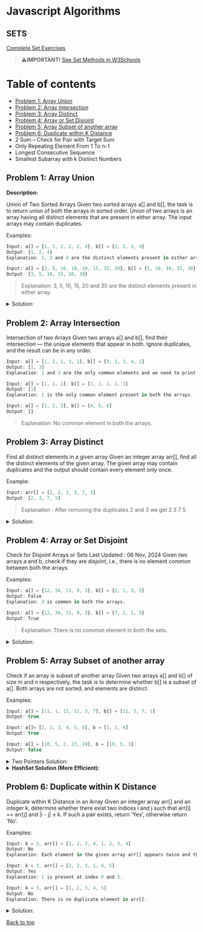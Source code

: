 # Javascript Algorithms

## SETS

[Complete Set Exercises](https://www.geeksforgeeks.org/javascript/sets-in-javascript/)

> ⚠️**IMPORTANT!** [See Set Methods in W3Schools](https://www.w3schools.com/jsref/jsref_obj_set.asp)

# Table of contents
- [Problem 1: Array Union](#problem-1-array-union)
- [Problem 2: Array Intersection](#problem-2-array-intersection)
- [Problem 3: Array Distinct](#problem-3-array-distinct)
- [Problem 4: Array or Set Disjoint](#problem-4-array-or-set-disjoint)
- [Problem 5: Array Subset of another array](#problem-5-array-subset-of-another-array)
- [Problem 6: Duplicate within K Distance](#problem-6-duplicate-within-k-distance)
- 2 Sum – Check for Pair with Target Sum
- Only Repeating Element From 1 To n-1
- Longest Consecutive Sequence
- Smallest Subarray with k Distinct Numbers

## Problem 1: Array Union

**Description:**

Union of Two Sorted Arrays
Given two sorted arrays a[] and b[], the task is to return union of both the arrays in sorted order. Union of two arrays is an array having all distinct elements that are present in either array. The input arrays may contain duplicates.

Examples:

```js
Input: a[] = {1, 1, 2, 2, 2, 4}, b[] = {2, 2, 4, 4}
Output: {1, 2, 4}
Explanation: 1, 2 and 4 are the distinct elements present in either array.

Input: a[] = {3, 5, 10, 10, 10, 15, 15, 20}, b[] = {5, 10, 10, 15, 30}
Output: {3, 5, 10, 15, 20, 30}
```
> Explanation: 3, 5, 10, 15, 20 and 30 are the distinct elements present in either array.

<details>
  <summary> Solution: </summary>
    
```jsx
function findUnion(a, b) {
    let st = new Set();
  
    // Put all elements of a[] in st
    for (let i = 0; i < a.length; i++) 
        st.add(a[i]);
    
    // Put all elements of b[] in st
    for (let i = 0; i < b.length; i++) 
        st.add(b[i]);
    
    let res = Array.from(st);
    res.sort((x, y) => x - y);
    return res;
}

let a = [1, 1, 2, 2, 2, 4];
let b = [2, 2, 4, 4];

let res = findUnion(a, b);

console.log(res.join(" "));
    
```
</details>

## Problem 2: Array Intersection
Intersection of two Arrays
Given two arrays a[] and b[], find their intersection — the unique elements that appear in both. Ignore duplicates, and the result can be in any order.

```js
Input: a[] = [1, 2, 1, 3, 1], b[] = [3, 1, 3, 4, 1]
Output: [1, 3]
Explanation: 1 and 3 are the only common elements and we need to print only one occurrence of common elements

Input: a[] = [1, 1, 1], b[] = [1, 1, 1, 1, 1]
Output: [1]
Explanation: 1 is the only common element present in both the arrays.

Input: a[] = [1, 2, 3], b[] = [4, 5, 6]
Output: []
```
>Explanation: No common element in both the arrays.

</details>

## Problem 3: Array Distinct
Find all distinct elements in a given array
Given an integer array arr[], find all the distinct elements of the given array. The given array may contain duplicates and the output should contain every element only once.

Example: 
```js
Input: arr[] = [2, 2, 3, 3, 7, 5]
Output: [2, 3, 7, 5]
```
>Explanation : After removing the duplicates 2 and 3 we get 2 3 7 5.

<details>

  <summary> Solution: </summary>

```
function remDuplicate(arr) {
    
// Initialize set with all elements of array
const st = new Set(arr);

// Return the result array by inserting all 
// elements from hash set
return Array.from(st);
// Driver Code
const arr = [2, 2, 3, 3, 7, 5];

const res = remDuplicate(arr);
console.log(res.join(" "));
}
```

> Explanation: No common element in both the arrays.

</details>

## Problem 4: Array or Set Disjoint

Check for Disjoint Arrays or Sets
Last Updated : 06 Nov, 2024
Given two arrays a and b, check if they are disjoint, i.e., there is no element common between both the arrays.

Examples:

```js
Input: a[] = {12, 34, 11, 9, 3}, b[] = {2, 1, 3, 5} 
Output: False
Explanation: 3 is common in both the arrays.

Input: a[] = {12, 34, 11, 9, 3}, b[] = {7, 2, 1, 5} 
Output: True 
```
> Explanation: There is no common element in both the sets.

<details>
  <summary> Solution: </summary>

```ts
export function disjoint(a: number[], b: number[]): boolean {
  // reasignamos variables para crear el Set sobre el más arr + pequeño
  if (a.length > b.length){
    [a, b] = [b, a]; 
  }

  /* equivalente Clásico
  if (a.length > b.length) {
   const tmp = a;
   a = b;
   b = tmp;
  }
  */
  const s = new Set(a);
  for (const x of b) {
    if (s.has(x)) return false
  };
  return true;
}
```
</details>

## Problem 5: Array Subset of another array

Check if an array is subset of another array
Given two arrays a[] and b[] of size m and n respectively, the task is to determine whether b[] is a subset of a[]. Both arrays are not sorted, and elements are distinct.

Examples: 

```js
Input: a[] = [11, 1, 13, 21, 3, 7], b[] = [11, 3, 7, 1] 
Output: true

Input: a[]= [1, 2, 3, 4, 5, 6], b = [1, 2, 4] 
Output: true

Input: a[] = [10, 5, 2, 23, 19], b = [19, 5, 3] 
Output: false
```
<details>
<summary>Two Pointers Solution:</summary>

```js
// Two pointers approach (Efficient)
function isSubset(a, b) {

    a.sort((a, b) => a - b);
    b.sort((a, b) => a - b);

    let i = 0;
    let j = 0;

    // Traverse both arrays using two pointers
    while (i < a.length && j < b.length) {
        if (a[i] < b[j]) {
            // Element in a is smaller, move to the next element in a
            i++;
        } else if (a[i] === b[j]) {
            // Element found in both arrays, move to the next element in both arrays
            i++;
            j++;
        } else {
            // Element in b not found in a, not a subset
            return false;
        }
    }

    // If we have traversed all elements in b, it is a subset
    return j === b.length;
}

//Driver code
const a = [11, 1, 13, 21, 3, 7];
const b = [11, 3, 7, 1];

if (isSubset(a, b)) {
    console.log("true");
} else {
    console.log("false");
}
```
</details>

<details>
<summary><strong>HashSet Solution (More Efficient):</strong></summary>

```js
// More efficient possible
function isSubset(a, b) {

    // Create a hash set and insert all elements of a
    const hashSet = new Set(a);

    // Check each element of b in the hash set
    for (const num of b) {
        if (!hashSet.has(num)) {
            return false;
        }
    }

    // If all elements of b are found in the hash set
    return true;
}

// Driver code
const a = [11, 1, 13, 21, 3, 7];
const b = [11, 3, 7, 1];

if (isSubset(a, b)) {
    console.log("true");
} else {
    console.log("false");
}
```
</details>

## Problem 6: Duplicate within K Distance
Duplicate within K Distance in an Array
Given an integer array arr[] and an integer k, determine whether there exist two indices i and j such that arr[i] == arr[j] and |i - j| ≤ k. If such a pair exists, return 'Yes', otherwise return 'No'.

Examples: 

```js
Input: k = 3, arr[] = [1, 2, 3, 4, 1, 2, 3, 4]
Output: No
Explanation: Each element in the given array arr[] appears twice and the distance between every element and its duplicate is 4.

Input: k = 3, arr[] = [1, 2, 3, 1, 4, 5]
Output: Yes
Explanation: 1 is present at index 0 and 3.

Input: k = 3, arr[] = [1, 2, 3, 4, 5]
Output: No
Explanation: There is no duplicate element in arr[].
```
<details> 
<summary>Solution:</summary>

```js
// JavaScript program to Check if a given array contains duplicate
// elements within k distance from each other
function checkDuplicatesWithinK(arr, k) {
    // Creates an empty hashset
    const s = new Set();

    // Traverse the input array
    for (let i = 0; i < arr.length; i++) {
    
        // If already present in hash, then we found
        // a duplicate within k distance
        if (s.has(arr[i]))
            return true;

        // Add this item to hashset
        s.add(arr[i]);

        // Remove the k+1 distant item
        if (i >= k)
            s.delete(arr[i - k]);
    }
    return false;
}

// Driver method to test above method
const arr = [10, 5, 3, 4, 3, 5, 6];
if (checkDuplicatesWithinK(arr, 3))
    console.log('Yes');
else
    console.log('No');
```
</details> 

[Back to top](#table-of-contents)

